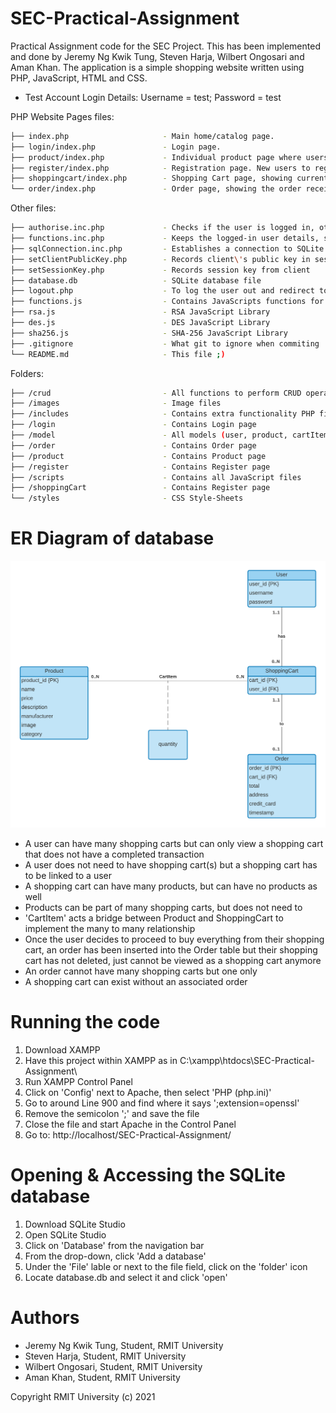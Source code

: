 # SEC-Practical-Assignment
Practical Assignment code for the SEC Project. This has been implemented and done by Jeremy Ng Kwik Tung, Steven Harja, Wilbert Ongosari and Aman Khan. The application is a simple shopping website written using PHP, JavaScript, HTML and CSS.

* Test Account Login Details: Username = test; Password = test

PHP Website Pages files:
```bash
├── index.php                     - Main home/catalog page.
├── login/index.php               - Login page.
├── product/index.php             - Individual product page where users can add product to their cart.
├── register/index.php            - Registration page. New users to register here.
├── shoppingcart/index.php        - Shopping Cart page, showing current user\'s shopping cart.
└── order/index.php               - Order page, showing the order receipt after a successful payment.                  
```

Other files:
```bash
├── authorise.inc.php             - Checks if the user is logged in, otherwise it heads to the login page
├── functions.inc.php             - Keeps the logged-in user details, server public & private keys in current session
├── sqlConnection.inc.php         - Establishes a connection to SQLite database
├── setClientPublicKey.php        - Records client\'s public key in session
├── setSessionKey.php             - Records session key from client
├── database.db                   - SQLite database file
├── logout.php                    - To log the user out and redirect to login page.
├── functions.js                  - Contains JavaScripts functions for encryption and description and gererating client side RSA keys
├── rsa.js                        - RSA JavaScript Library
├── des.js                        - DES JavaScript Library
├── sha256.js                     - SHA-256 JavaScript Library
├── .gitignore                    - What git to ignore when commiting
└── README.md                     - This file ;)
```

Folders:
```bash
├── /crud                         - All functions to perform CRUD operation to the database
├── /images                       - Image files
├── /includes                     - Contains extra functionality PHP files
├── /login                        - Contains Login page
├── /model                        - All models (user, product, cartItem, shoppingCart, order) representing a parallel to the database tables
├── /order                        - Contains Order page
├── /product                      - Contains Product page
├── /register                     - Contains Register page
├── /scripts                      - Contains all JavaScript files
├── /shoppingCart                 - Contains Register page
└── /styles                       - CSS Style-Sheets
```
# ER Diagram of database
![img.png](images/er_diagram.png)
<br>
 - A user can have many shopping carts but can only view a shopping cart that does not have a completed transaction
 - A user does not need to have shopping cart(s) but a shopping cart has to be linked to a user
 - A shopping cart can have many products, but can have no products as well
 - Products can be part of many shopping carts, but does not need to
 - 'CartItem' acts a bridge between Product and ShoppingCart to implement the many to many relationship
 - Once the user decides to proceed to buy everything from their shopping cart, an order has been inserted into the Order table but their shopping cart has not deleted, just cannot be viewed as a shopping cart anymore
 - An order cannot have many shopping carts but one only
 - A shopping cart can exist without an associated order

# Running the code
1. Download XAMPP
2. Have this project within XAMPP as in C:\xampp\htdocs\SEC-Practical-Assignment\
3. Run XAMPP Control Panel
4. Click on 'Config' next to Apache, then select 'PHP (php.ini)'
5. Go to around Line 900 and find where it says ';extension=openssl'
6. Remove the semicolon ';' and save the file
7. Close the file and start Apache in the Control Panel
8. Go to: http://localhost/SEC-Practical-Assignment/

# Opening & Accessing the SQLite database
1. Download SQLite Studio
2. Open SQLite Studio
3. Click on 'Database' from the navigation bar
4. From the drop-down, click 'Add a database'
5. Under the 'File' lable or next to the file field, click on the 'folder' icon
6. Locate database.db and select it and click 'open'

# Authors
* Jeremy Ng Kwik Tung, Student, RMIT University
* Steven Harja, Student, RMIT University
* Wilbert Ongosari, Student, RMIT University
* Aman Khan, Student, RMIT University

Copyright RMIT University (c) 2021

